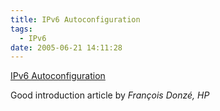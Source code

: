 ```yaml
---
title: IPv6 Autoconfiguration
tags:
  - IPv6
date: 2005-06-21 14:11:28
---
```


[IPv6 Autoconfiguration](http://www.cisco.com/en/US/about/ac123/ac147/archived_issues/ipj_7-2/ipv6_autoconfig.html)

Good introduction article by _François Donzé, HP_
